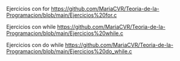 Ejercicios con for 
https://github.com/MariaCVR/Teoria-de-la-Programacion/blob/main/Ejercicios%20for.c

Ejercicios con while 
https://github.com/MariaCVR/Teoria-de-la-Programacion/blob/main/Ejercicios%20while.c

Ejercicios con do while 
https://github.com/MariaCVR/Teoria-de-la-Programacion/blob/main/Ejercicios%20do_while.c
